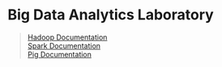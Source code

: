 # Big Data Analytics Laboratory
> [Hadoop Documentation](https://docs.google.com/document/d/1KvX8HXRYXZAXRAfMl7lVINj8DK_U3NcTIxClJfJm_gw/edit) <br>
> [Spark Documentation](https://docs.google.com/document/d/1OsTzYhMZJUSHyJxez_a97FKVFmqr9uzO0HkIy0docY0/edit) <br>
> [Pig Documentation](https://docs.google.com/document/d/1J1M5v-YyudsyVphpIljyrWK0SNS2Ii3SBU4F36_J9y4/edit) <br>
